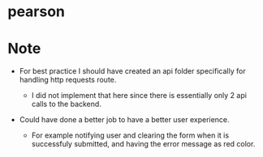 # pearson

# Note
- For best practice I should have created an api folder specifically for handling http requests route. 
  - I did not implement that here since there is essentially only 2 api calls to the backend.
  
- Could have done a better job to have a better user experience. 
  - For example notifying user and clearing the form when it is successfuly submitted, and having the error message as red color.
